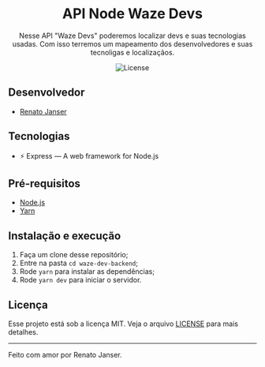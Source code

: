 <h1 align="center">
  API Node Waze Devs
</h1>

<p align="center">
Nesse API "Waze Devs" poderemos localizar devs e suas tecnologias usadas. Com isso terremos um mapeamento dos desenvolvedores e suas tecnoligas e localizaçãos.
</p>

<p align="center">
  <img alt="License" src="https://img.shields.io/badge/license-MIT-%2304D361">
</p>


## Desenvolvedor 

- [Renato Janser](https://github.com/renatojanser)


## Tecnologias

- ⚡ Express — A web framework for Node.js

## Pré-requisitos

- [Node.js](https://nodejs.org/en/)
- [Yarn](https://yarnpkg.com/pt-BR/docs/install)


## Instalação e execução

1. Faça um clone desse repositório;
2. Entre na pasta `cd waze-dev-backend`;
3. Rode `yarn` para instalar as dependências;
7. Rode `yarn dev` para iniciar o servidor.

## Licença

Esse projeto está sob a licença MIT. Veja o arquivo [LICENSE](LICENSE.md) para mais detalhes.

---

Feito com amor por Renato Janser. 